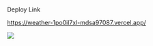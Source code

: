 ###
Deploy Link 

https://weather-1po0il7xl-mdsa97087.vercel.app/


<img src="https://i.imgur.com/hTQvtqV.png">